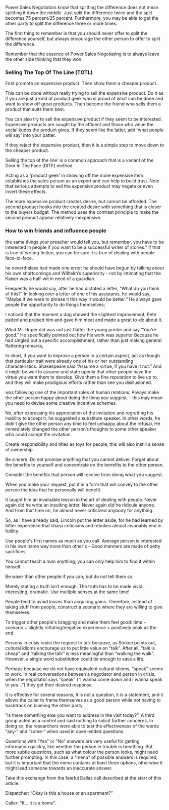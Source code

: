 Power Sales Negotiators know that splitting the difference does not mean splitting it down the middle. Just split the difference twice and the split becomes 75 percent/25 percent. Furthermore, you may be able to get the other party to split the difference three or more times.

The first thing to remember is that you should never offer to split the difference yourself, but always encourage the other person to offer to split the difference.

Remember that the essence of Power Sales Negotiating is to always leave the other side thinking that they won.

### Selling The Top Of The Line (TOTL)

First promote an expensive product. Then show them a cheaper product.

This can be done without really trying to sell the expensive product. Do it as if you are just a kind of product geek who is proud of what can be done and want to show off great products. Then become the friend who sells them a product that suits them best.

You can also try to sell the expensive product if they seem to be interested. Expensive products are sought by the affluent and those who value the social kudos the product gives. If they seem like the latter, add 'what people will say' into your patter.

If they reject the expensive product, then it is a simple step to move down to the cheaper product.

Selling the top of the line' is a common approach that is a variant of the Door In The Face (DITF) method.

Acting as a 'product geek' in showing off the more expensive item establishes the sales person as an expert and can help to build trust. Note that serious attempts to sell the expensive product may negate or even invert these effects.

The more expensive product creates desire, but cannot be afforded. The second product hooks into the created desire with something that is closer to the buyers budget. The method uses the contrast principle to make the second product appear relatively inexpensive.

### How to win friends and influence people

the same things your preacher would tell you, but remember, you have to be interested in people if you want to be a successful writer of stories.”
If that is true of writing fiction, you can be sure it is true of dealing with people face-to-face.

he nevertheless had made one error: he should have begun by talking about his own shortcomings and Wilhelm’s superiority - not by intimating that the Kaiser was a half-wit in need of a guardian.

Frequently he would say, after he had dictated a letter, “What do you think of this?” In looking over a letter of one of his assistants, he would say, “Maybe if we were to phrase it this way it would be better.” He always gave people the opportunity to do things themselves;

I noticed that the moment a dog showed the slightest improvement, Pete patted and praised him and gave him meat and made a great to-do about it.

What Mr. Roper did was not just flatter the young printer and say “You’re good.” He specifically pointed out how his work was superior Because he had singled out a specific accomplishment, rather than just making general flattering remarks, 

In short, if you want to improve a person in a certain aspect, act as though that particular trait were already one of his or her outstanding characteristics. Shakespeare said “Assume a virtue, if you have it not.” And it might be well to assume and state openly that other people have the virtue you want them to develop. Give them a fine reputation to live up to, and they will make prodigious efforts rather than see you disillusioned.

was following one of the important rules of human relations: Always make the other person happy about doing the thing you suggest. - this may mean you need to devise some creative incentive schemes.

No, after expressing his appreciation of the invitation and regretting his inability to accept it, he suggested a substitute speaker. In other words, he didn’t give the other person any time to feel unhappy about the refusal, He immediately changed the other person’s thoughts to some other speaker who could accept the invitation.

Create responsibility and titles as toys for people, this will also instill a sense of ownership

Be sincere. Do not promise anything that you cannot deliver. Forget about the benefits to yourself and concentrate on the benefits to the other person.

Consider the benefits that person will receive from doing what you suggest.

When you make your request, put it in a form that will convey to the other person the idea that he personally will benefit.

It taught him an invaluable lesson in the art of dealing with people. Never again did he write an insulting letter. Never again did he ridicule anyone. And from that time on, he almost never criticized anybody for anything.

So, as I have already said, Lincoln put the letter aside, for he had learned by bitter experience that sharp criticisms and rebukes almost invariably end in futility.

Use people's first names as much as you call. Average person is interested in his own name way more than other's - Good manners are made of petty sacrifices

You cannot teach a man anything; you can only help him to find it within himself.

Be wiser than other people if you can; but do not tell them so.

Merely stating a truth isn’t enough. The truth has to be made vivid, interesting, dramatic. Use multiple senses at the same time!

People tend to avoid losses than acquiring gains. Therefore, instead of taking stuff from people, construct a scenario where they are willing to give themselves.

To trigger other people's bragging and make them feel good: time + scenario + slightly irritating/negative experience + positively peak as the end.

Persons in crisis resist the request to talk because, as Stokoe points out, cultural idioms encourage us to put little value on “talk”. After all, “talk is cheap” and “talking the talk” is less meaningful than “walking the walk”. However, a single word substitution could be enough to save a life.

Perhaps because we do not have equivalent cultural idioms, “speak” seems to work. In real conversations between a negotiator and person in crisis, when the negotiator says “speak” (“I wanna come down and I wanna speak to you…”) they get their desired response. 

It is effective for several reasons; it is not a question, it is a statement, and it allows the caller to frame themselves as a good person while not having to backtrack on blaming the other party.

“Is there something else you want to address in the visit today?”. A third group acted as a control and said nothing to solicit further concerns. In doing so, the researchers were able to test the effectiveness of the words “any-“ and “some-“ when used in open-ended questions.

Questions with “Yes” or “No” answers are very useful for getting information quickly, like whether the person in trouble is breathing. But more subtle questions, such as what colour the person looks, might need further prompting. In this case, a “menu” of possible answers is required, but it is important that the menu contains at least three options, otherwise it might lead someone towards an inaccurate answer.

Take this exchange from the fateful Dallas call described at the start of this article:

Dispatcher: “Okay is this a house or an apartment?”

Caller: “It… it is a home”.
